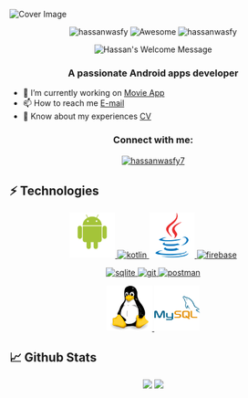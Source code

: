 ![Cover Image](https://4.bp.blogspot.com/-6vGvy4vCcvE/Xdcwnaf7XzI/AAAAAAAANZM/Io2mm8SXjmUVCo60byOn-XpLUpn54nizACLcBGAsYHQ/s1600/image1.gif)


<p align="center"> <img src="https://komarev.com/ghpvc/?username=hassanwasfy&label=Profile%20views&color=ac0000&style=plastic" alt="hassanwasfy" />
	<img src="https://cdn.rawgit.com/sindresorhus/awesome/d7305f38d29fed78fa85652e3a63e154dd8e8829/media/badge.svg" alt="Awesome"/>
	 <img src="https://img.shields.io/github/followers/hassanwasfy?label=Followers&color=00aec3&style=plastic" alt="hassanwasfy" /> 
</p>


<p align="center">
		<img alt="Hassan's Welcome Message"
			 src="https://readme-typing-svg.herokuapp.com?size=30&background=45E5FF00&center=true&vCenter=true&lines=%F0%9F%91%8B%F0%9F%8F%BC+Hi+there!+I'm+Hassan+.+.+.+.">
</p>

<h3 align="center">A passionate Android apps developer</h3>

- 🔭 I’m currently working on [Movie App](https://www.github.com/hassanwasfy/Movie)
- 📫 How to reach me [E-mail](hassanwasfy7@gmail.com)
- 📄 Know about my experiences [CV](https://drive.google.com/file/d/1UrEZmJ0Rg2mwteu_Krygt2qDfrY9TXnD/view?usp=sharing)

<h3 align="center">Connect with me:</h3>
<p align="center">
<a href="https://linkedin.com/in/hassanwasfy7" target="blank"><img align="center" src="https://raw.githubusercontent.com/rahuldkjain/github-profile-readme-generator/master/src/images/icons/Social/linked-in-alt.svg" alt="hassanwasfy7" height="80" width="80" /></a>
</p>

## ⚡ Technologies
<p align="center"> <a href="https://developer.android.com" target="_blank" rel="noreferrer"> <img src="https://raw.githubusercontent.com/devicons/devicon/master/icons/android/android-original-wordmark.svg" alt="android" width="80" height="80"/> </a> 
<a href="https://kotlinlang.org" target="_blank" rel="noreferrer"> <img src="https://www.vectorlogo.zone/logos/kotlinlang/kotlinlang-icon.svg" alt="kotlin" width="80" height="80"/> </a> <a href="https://www.java.com" target="_blank" rel="noreferrer"> <img src="https://raw.githubusercontent.com/devicons/devicon/master/icons/java/java-original.svg" alt="java" width="80" height="80"/> </a> <a href="https://firebase.google.com/" target="_blank" rel="noreferrer"> <img src="https://www.vectorlogo.zone/logos/firebase/firebase-icon.svg" alt="firebase" width="80" height="80"/> </a> 
  
<p align="center"> <a href="https://www.sqlite.org/" target="_blank" rel="noreferrer"> <img src="https://www.vectorlogo.zone/logos/sqlite/sqlite-icon.svg" alt="sqlite" width="80" height="80"/> </a> <a href="https://git-scm.com/" target="_blank" rel="noreferrer"> <img src="https://www.vectorlogo.zone/logos/git-scm/git-scm-icon.svg" alt="git" width="80" height="80"/> </a>   <a href="https://postman.com" target="_blank" rel="noreferrer"> <img src="https://www.vectorlogo.zone/logos/getpostman/getpostman-icon.svg" alt="postman" width="80" height="80"/> </a> 
   
<p align="center"> <a href="https://www.linux.org/" target="_blank" rel="noreferrer"> <img src="https://raw.githubusercontent.com/devicons/devicon/master/icons/linux/linux-original.svg" alt="linux" width="80" height="80"/> </a> 
  <a href="https://www.mysql.com/" target="_blank" rel="noreferrer"> <img src="https://raw.githubusercontent.com/devicons/devicon/master/icons/mysql/mysql-original-wordmark.svg" alt="mysql" width="80" height="80"/> </a> 
  
  
  


## 📈 Github Stats

<p align = "center">
	<img src = "https://github-readme-stats.vercel.app/api?username=hassanwasfy&theme=react&hide_border=false"width=400>
  <img src = "https://github-readme-streak-stats.herokuapp.com?user=hassanwasfy&theme=react&hide_border=false&include_all_commits=false&count_private=true" width=400>
</p>


